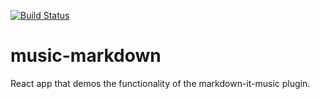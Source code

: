 [![Build Status](https://travis-ci.com/music-markdown/music-markdown.svg?branch=master)](https://travis-ci.com/music-markdown/music-markdown)

# music-markdown
React app that demos the functionality of the markdown-it-music plugin.
